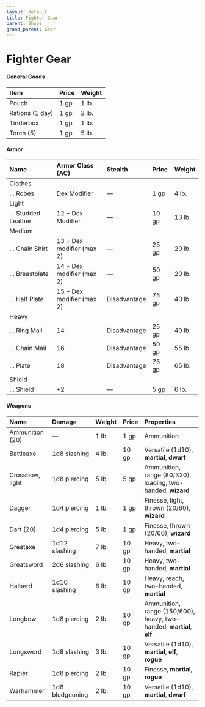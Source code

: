 ```yaml
---
layout: default
title: Fighter Gear
parent: Shops
grand_parent: Gear
---
```


# Fighter Gear

#### General Goods

| Item              | Price | Weight |
| :---------------- | :---- | :----- |
| Pouch             | 1 gp  | 1 lb.  |
| Rations (1 day)   | 1 gp  | 2 lb.  |
| Tinderbox         | 1 gp  | 1 lb.  |
| Torch (5)         | 1 gp  | 5 lb.  |

#### Armor

| Name                                                                | Armor Class (AC)          | Stealth      | Price | Weight |
| :------------------------------------------------------------------ | :------------------------ | :----------- | :---- | :----- |
| Clothes                                                             |                           |              |       |        |
| ... Robes                                                           | Dex Modifier              | —            | 1 gp  | 4 lb.  |
| Light                                                               |                           |              |       |        |
| ... Studded Leather                                                 | 12 + Dex Modifier         | —            | 10 gp | 13 lb. |
| Medium                                                              |                           |              |       |        |
| ... Chain Shirt                                                     | 13 + Dex modifier (max 2) | —            | 25 gp | 20 lb. |
| ... Breastplate                                                     | 14 + Dex modifier (max 2) | —            | 50 gp | 20 lb. |
| ... Half Plate                                                      | 15 + Dex modifier (max 2) | Disadvantage | 75 gp | 40 lb. |
| Heavy                                                               |                           |              |       |        |
| ... Ring Mail                                                       | 14                        | Disadvantage | 25 gp | 40 lb. |
| ... Chain Mail                                                      | 16                        | Disadvantage | 50 gp | 55 lb. |
| ... Plate                                                           | 18                        | Disadvantage | 75 gp | 65 lb. |
| Shield                                                              |                           |              |       |        |
| ... Shield                                                          | +2                        | —            | 5 gp  | 6 lb.  |


#### Weapons

| Name            | Damage          | Weight | Price | Properties                                                           |
| :-------------- | :-------------- | :----- | :---- | :------------------------------------------------------------------- |
| Ammunition (20) | —               | 1 lb.  | 1 gp  | Ammunition                                                           |
| Battleaxe       | 1d8 slashing    | 4 lb.  | 10 gp | Versatile (1d10), **martial**, **dwarf**                             |
| Crossbow, light | 1d8 piercing    | 5 lb.  | 5 gp  | Ammunition, range (80/320), loading, two-handed, **wizard**        |
| Dagger          | 1d4 piercing    | 1 lb.  | 1 gp  | Finesse, light, thrown (20/60), **wizard**                           |
| Dart (20)       | 1d4 piercing    | 5 lb.  | 1 gp  | Finesse, thrown (20/60), **wizard**                                  |
| Greataxe        | 1d12 slashing   | 7 lb.  | 10 gp | Heavy, two-handed, **martial**                                       |
| Greatsword      | 2d6 slashing    | 6 lb.  | 10 gp | Heavy, two-handed, **martial**                                       |
| Halberd         | 1d10 slashing   | 6 lb.  | 10 gp | Heavy, reach, two-handed, **martial**                                |
| Longbow         | 1d8 piercing    | 2 lb.  | 10 gp | Ammunition, range (150/600), heavy, two-handed, **martial**, **elf** |
| Longsword       | 1d8 slashing    | 3 lb.  | 10 gp | Versatile (1d10), **martial**, **elf**, **rogue**                    |
| Rapier          | 1d8 piercing    | 2 lb.  | 10 gp | Finesse, **martial**, **rogue**                                      |
| Warhammer       | 1d8 bludgeoning | 2 lb.  | 10 gp | Versatile (1d10), **martial**, **dwarf**                             |

